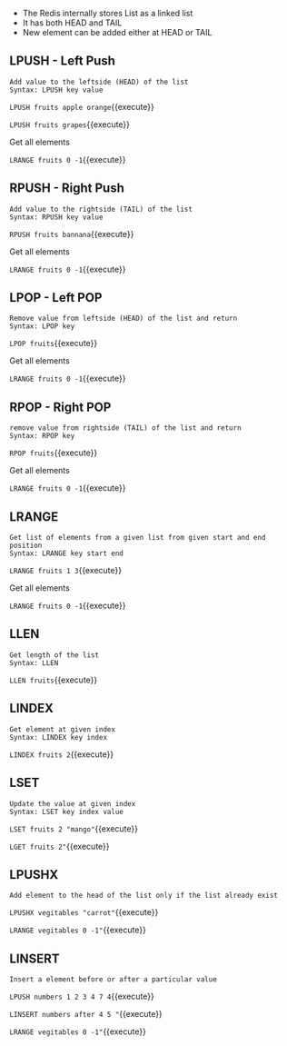 - The Redis  internally stores List as a linked list
- It has both HEAD and TAIL
- New element can be added either at HEAD or TAIL


## LPUSH - Left Push
```
Add value to the leftside (HEAD) of the list 
Syntax: LPUSH key value 
```
`LPUSH fruits apple orange`{{execute}}

`LPUSH fruits grapes`{{execute}}

Get all elements

`LRANGE fruits 0 -1`{{execute}}

## RPUSH - Right Push
```
Add value to the rightside (TAIL) of the list 
Syntax: RPUSH key value 
```
`RPUSH fruits bannana`{{execute}}

Get all elements

`LRANGE fruits 0 -1`{{execute}}

## LPOP - Left POP
```
Remove value from leftside (HEAD) of the list and return
Syntax: LPOP key 
```
`LPOP fruits`{{execute}}

Get all elements

`LRANGE fruits 0 -1`{{execute}}

## RPOP - Right POP
```
remove value from rightside (TAIL) of the list and return
Syntax: RPOP key 
```
`RPOP fruits`{{execute}}

Get all elements

`LRANGE fruits 0 -1`{{execute}}

## LRANGE 
```
Get list of elements from a given list from given start and end position
Syntax: LRANGE key start end 
```
`LRANGE fruits 1 3`{{execute}}

Get all elements

`LRANGE fruits 0 -1`{{execute}}


## LLEN 
```
Get length of the list
Syntax: LLEN
```
`LLEN fruits`{{execute}}


## LINDEX 
```
Get element at given index
Syntax: LINDEX key index
```
`LINDEX fruits 2`{{execute}}


## LSET 
```
Update the value at given index
Syntax: LSET key index value
```
`LSET fruits 2 "mango"`{{execute}}

`LGET fruits 2"`{{execute}}


## LPUSHX 
```
Add element to the head of the list only if the list already exist 
```
`LPUSHX vegitables "carrot"`{{execute}}

`LRANGE vegitables 0 -1"`{{execute}}


## LINSERT  
```
Insert a element before or after a particular value
```
`LPUSH numbers 1 2 3 4 7 4`{{execute}}

`LINSERT numbers after 4 5 "`{{execute}}

`LRANGE vegitables 0 -1"`{{execute}}